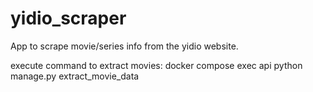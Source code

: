 # yidio_scraper
 App to scrape movie/series info from the yidio website.

execute command to extract movies:
docker compose exec api python manage.py extract_movie_data
